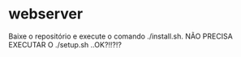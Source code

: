 webserver
=========

Baixe o repositório e execute o comando ./install.sh. NÃO PRECISA EXECUTAR O ./setup.sh ..OK?!!?!?


